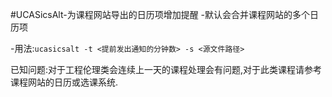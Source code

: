 #UCASicsAlt-为课程网站导出的日历项增加提醒
-默认会合并课程网站的多个日历项

-用法:`ucasicsalt -t <提前发出通知的分钟数> -s <源文件路径>`

已知问题:对于工程伦理类会连续上一天的课程处理会有问题,对于此类课程请参考课程网站的日历或选课系统.